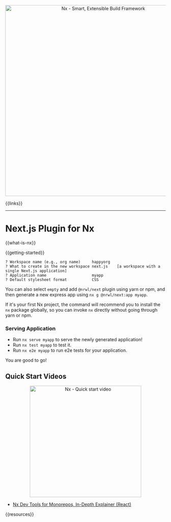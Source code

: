 <p style="text-align: center;"><img src="https://raw.githubusercontent.com/nrwl/nx/master/images/nx-next.png" width="600" alt="Nx - Smart, Extensible Build Framework"></p>

{{links}}

<hr>

# Next.js Plugin for Nx

{{what-is-nx}}

{{getting-started}}

```
? Workspace name (e.g., org name)     happyorg
? What to create in the new workspace next.js    [a workspace with a single Next.js application]
? Application name                    myapp
? Default stylesheet format           CSS
```

You can also select `empty` and add `@nrwl/next` plugin using yarn or npm, and then generate a new express app using `nx g @nrwl/next:app myapp`.

If it's your first Nx project, the command will recommend you to install the `nx` package globally, so you can invoke `nx` directly without going through yarn or npm.

### Serving Application

- Run `nx serve myapp` to serve the newly generated application!
- Run `nx test myapp` to test it.
- Run `nx e2e myapp` to run e2e tests for your application.

You are good to go!

## Quick Start Videos

<a href="https://www.youtube.com/watch?v=E188J7E_MDU" target="_blank">
<p style="text-align: center;"><img src="https://raw.githubusercontent.com/nrwl/nx/master/images/nx-react-video.png" width="350" alt="Nx - Quick start video"></p>
</a>

- [Nx Dev Tools for Monorepos, In-Depth Explainer (React)](https://www.youtube.com/watch?v=jCf92IyR-GE)

{{resources}}
